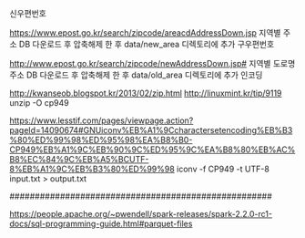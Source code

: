 
신우편번호

https://www.epost.go.kr/search/zipcode/areacdAddressDown.jsp
지역별 주소 DB 다운로드 후 압축해제 한 후 data/new_area 디렉토리에 추가
구우편번호

http://www.epost.go.kr/search/zipcode/newAddressDown.jsp#
지역별 도로명주소 DB 다운로드 후 압축해제 한 후 data/old_area 디렉토리에 추가
인코딩

http://kwanseob.blogspot.kr/2013/02/zip.html
http://linuxmint.kr/tip/9119
unzip -O cp949


https://www.lesstif.com/pages/viewpage.action?pageId=14090674#GNUiconv%EB%A1%9Ccharactersetencoding%EB%B3%80%ED%99%98%ED%95%98%EA%B8%B0-CP949%EB%A1%9C%EB%90%9C%ED%95%9C%EA%B8%80%EB%AC%B8%EC%84%9C%EB%A5%BCUTF-8%EB%A1%9C%EB%B3%80%ED%99%98
iconv -f CP949 -t UTF-8 input.txt > output.txt

####################################################

https://people.apache.org/~pwendell/spark-releases/spark-2.2.0-rc1-docs/sql-programming-guide.html#parquet-files







